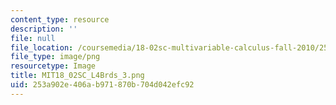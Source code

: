 ```yaml
---
content_type: resource
description: ''
file: null
file_location: /coursemedia/18-02sc-multivariable-calculus-fall-2010/253a902e406ab971870b704d042efc92_MIT18_02SC_L4Brds_3.png
file_type: image/png
resourcetype: Image
title: MIT18_02SC_L4Brds_3.png
uid: 253a902e-406a-b971-870b-704d042efc92
---
```

